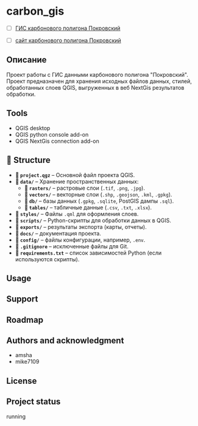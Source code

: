 # carbon_gis
- [ ] [ГИС карбонового полигона Покровский](https://carbonpolygon.nextgis.com/) 
- [ ] [сайт карбонового полигона Покровский](https://pokrovcarbon.ru/) 


## Описание

Проект работы с ГИС данными карбонового полигона "Покровский". Проект предназначен для хранения исходных файлов данных, стилей, обработанных слоев QGIS, выгруженных в веб NextGis результатов обработки. 

## Tools

- QGIS desktop 
- QGIS python console add-on
- QGIS NextGis connection add-on


## 📌 Structure

- **📄 `project.qgz`** – Основной файл проекта QGIS.
- **📁 `data/`** – Хранение пространственных данных:
  - **📁 `rasters/`** – растровые слои (`.tif`, `.png`, `.jpg`).
  - **📁 `vectors/`** – векторные слои (`.shp`, `.geojson`, `.kml`, `.gpkg`).
  - **📁 `db/`** – базы данных (`.gpkg`, `.sqlite`, PostGIS дампы `.sql`).
  - **📁 `tables/`** – табличные данные (`.csv`, `.txt`, `.xlsx`).
- **📁 `styles/`** – Файлы `.qml` для оформления слоев.
- **📁 `scripts/`** – Python-скрипты для обработки данных в QGIS.
- **📁 `exports/`** – результаты экспорта (карты, отчеты).
- **📁 `docs/`** – документация проекта.
- **📁 `config/`** – файлы конфигурации, например, `.env`.
- **📄 `.gitignore`** – исключенные файлы для Git.
- **📄 `requirements.txt`** – список зависимостей Python (если используются скрипты).




## Usage


## Support


## Roadmap



## Authors and acknowledgment

- amsha
- mike7109

## License


## Project status
running
